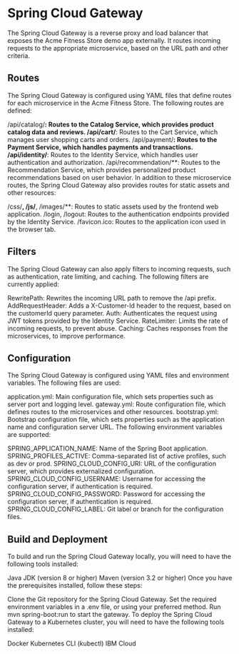 # Spring Cloud Gateway
The Spring Cloud Gateway is a reverse proxy and load balancer that exposes the Acme Fitness Store demo app externally. It routes incoming requests to the appropriate microservice, based on the URL path and other criteria.

## Routes
The Spring Cloud Gateway is configured using YAML files that define routes for each microservice in the Acme Fitness Store. The following routes are defined:

/api/catalog/**: Routes to the Catalog Service, which provides product catalog data and reviews.
/api/cart/**: Routes to the Cart Service, which manages user shopping carts and orders.
/api/payment/**: Routes to the Payment Service, which handles payments and transactions.
/api/identity/**: Routes to the Identity Service, which handles user authentication and authorization.
/api/recommendation/**: Routes to the Recommendation Service, which provides personalized product recommendations based on user behavior.
In addition to these microservice routes, the Spring Cloud Gateway also provides routes for static assets and other resources:

/css/**, /js/**, /images/**: Routes to static assets used by the frontend web application.
/login, /logout: Routes to the authentication endpoints provided by the Identity Service.
/favicon.ico: Routes to the application icon used in the browser tab.
## Filters
The Spring Cloud Gateway can also apply filters to incoming requests, such as authentication, rate limiting, and caching. The following filters are currently applied:

RewritePath: Rewrites the incoming URL path to remove the /api prefix.
AddRequestHeader: Adds a X-Customer-Id header to the request, based on the customerId query parameter.
Auth: Authenticates the request using JWT tokens provided by the Identity Service.
RateLimiter: Limits the rate of incoming requests, to prevent abuse.
Caching: Caches responses from the microservices, to improve performance.
## Configuration
The Spring Cloud Gateway is configured using YAML files and environment variables. The following files are used:

application.yml: Main configuration file, which sets properties such as server port and logging level.
gateway.yml: Route configuration file, which defines routes to the microservices and other resources.
bootstrap.yml: Bootstrap configuration file, which sets properties such as the application name and configuration server URL.
The following environment variables are supported:

SPRING_APPLICATION_NAME: Name of the Spring Boot application.
SPRING_PROFILES_ACTIVE: Comma-separated list of active profiles, such as dev or prod.
SPRING_CLOUD_CONFIG_URI: URL of the configuration server, which provides externalized configuration.
SPRING_CLOUD_CONFIG_USERNAME: Username for accessing the configuration server, if authentication is required.
SPRING_CLOUD_CONFIG_PASSWORD: Password for accessing the configuration server, if authentication is required.
SPRING_CLOUD_CONFIG_LABEL: Git label or branch for the configuration files.
## Build and Deployment
To build and run the Spring Cloud Gateway locally, you will need to have the following tools installed:

Java JDK (version 8 or higher)
Maven (version 3.2 or higher)
Once you have the prerequisites installed, follow these steps:

Clone the Git repository for the Spring Cloud Gateway.
Set the required environment variables in a .env file, or using your preferred method.
Run mvn spring-boot:run to start the gateway.
To deploy the Spring Cloud Gateway to a Kubernetes cluster, you will need to have the following tools installed:

Docker
Kubernetes CLI (kubectl)
IBM Cloud